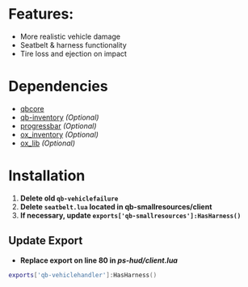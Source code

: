 # Features: 
- More realistic vehicle damage
- Seatbelt & harness functionality
- Tire loss and ejection on impact

# Dependencies
* [qbcore](https://github.com/qbcore-framework)
* [qb-inventory](https://github.com/qbcore-framework/qb-inventory)  *(Optional)*
* [progressbar](https://github.com/qbcore-framework/progressbar)    *(Optional)*
* [ox_inventory](https://github.com/overextended/ox_inventory)      *(Optional)*
* [ox_lib](https://github.com/overextended/ox_lib)                  *(Optional)*

# Installation
1. **Delete old `qb-vehiclefailure`**
2. **Delete `seatbelt.lua` located in qb-smallresources/client**
3. **If necessary, update `exports['qb-smallresources']:HasHarness()`**

## Update Export
- **Replace export on line 80 in *ps-hud/client.lua*** 
```lua
exports['qb-vehiclehandler']:HasHarness()
```